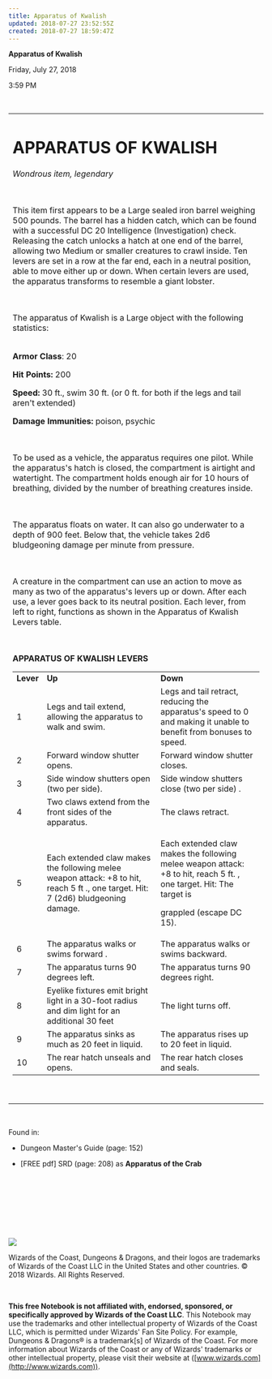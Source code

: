 ```yaml
---
title: Apparatus of Kwalish
updated: 2018-07-27 23:52:55Z
created: 2018-07-27 18:59:47Z
---
```


**Apparatus of Kwalish**

Friday, July 27, 2018

3:59 PM

 

<table><tbody><tr class="odd"><td><h1 id="apparatus-of-kwalish"><strong>APPARATUS OF KWALISH</strong></h1><p><em>Wondrous item, legendary</em></p><p> </p><p>This item first appears to be a Large sealed iron barrel weighing 500 pounds. The barrel has a hidden catch, which can be found with a successful DC 20 Intelligence (Investigation) check. Releasing the catch unlocks a hatch at one end of the barrel, allowing two Medium or smaller creatures to crawl inside. Ten levers are set in a row at the far end, each in a neutral position, able to move either up or down. When certain levers are used, the apparatus transforms to resemble a giant lobster.</p><p> </p><p>The apparatus of Kwalish is a Large object with the following statistics:</p><p><strong><br />
Armor Class</strong>: 20</p><p><strong>Hit Points:</strong> 200</p><p><strong>Speed:</strong> 30 ft., swim 30 ft. (or 0 ft. for both if the legs and tail aren't extended)</p><p><strong>Damage Immunities:</strong> poison, psychic</p><p> </p><p>To be used as a vehicle, the apparatus requires one pilot. While the apparatus's hatch is closed, the compartment is airtight and watertight. The compartment holds enough air for 10 hours of breathing, divided by the number of breathing creatures inside.</p><p> </p><p>The apparatus floats on water. It can also go underwater to a depth of 900 feet. Below that, the vehicle takes 2d6 bludgeoning damage per minute from pressure.</p><p> </p><p>A creature in the compartment can use an action to move as many as two of the apparatus's levers up or down. After each use, a lever goes back to its neutral position. Each lever, from left to right, functions as shown in the Apparatus of Kwalish Levers table.</p><p> </p><p><strong>APPARATUS OF KWALISH LEVERS</strong></p><table><tbody><tr class="odd"><td><strong>Lever</strong></td><td><strong>Up</strong></td><td><strong>Down</strong></td></tr><tr class="even"><td>1</td><td>Legs and tail extend, allowing the apparatus to walk and swim.</td><td>Legs and tail retract, reducing the apparatus's speed to 0 and making it unable to benefit from bonuses to speed.</td></tr><tr class="odd"><td>2</td><td>Forward window shutter opens.</td><td>Forward window shutter closes.</td></tr><tr class="even"><td>3</td><td>Side window shutters open (two per side).</td><td>Side window shutters close (two per side) .</td></tr><tr class="odd"><td>4</td><td>Two claws extend from the front sides of the apparatus.</td><td>The claws retract.</td></tr><tr class="even"><td>5</td><td>Each extended claw makes the following melee weapon attack: +8 to hit, reach 5 ft ., one target. Hit: 7 (2d6) bludgeoning damage.</td><td><p>Each extended claw makes the following melee weapon attack: +8 to hit, reach 5 ft. , one target. Hit: The target is</p><p>grappled (escape DC 15).</p></td></tr><tr class="odd"><td>6</td><td>The apparatus walks or swims forward .</td><td>The apparatus walks or swims backward.</td></tr><tr class="even"><td>7</td><td>The apparatus turns 90 degrees left.</td><td>The apparatus turns 90 degrees right.</td></tr><tr class="odd"><td>8</td><td>Eyelike fixtures emit bright light in a 30-foot radius and dim light for an additional 30 feet</td><td>The light turns off.</td></tr><tr class="even"><td>9</td><td>The apparatus sinks as much as 20 feet in liquid.</td><td>The apparatus rises up to 20 feet in liquid.</td></tr><tr class="odd"><td>10</td><td>The rear hatch unseals and opens.</td><td>The rear hatch closes and seals.</td></tr></tbody></table><p> </p></td></tr></tbody></table>

 

Found in:

-   Dungeon Master's Guide (page: 152)

-   \[FREE pdf\] SRD (page: 208) as **Apparatus of the Crab**

 

 

 

 

![](tmp\media\image1.png)

Wizards of the Coast, Dungeons & Dragons, and their logos are trademarks of Wizards of the Coast LLC in the United States and other countries. © 2018 Wizards. All Rights Reserved.

 

**This free Notebook is not affiliated with, endorsed, sponsored, or specifically approved by Wizards of the Coast LLC**. This Notebook may use the trademarks and other intellectual property of Wizards of the Coast LLC, which is permitted under Wizards' Fan Site Policy. For example, Dungeons & Dragons® is a trademark\[s\] of Wizards of the Coast. For more information about Wizards of the Coast or any of Wizards' trademarks or other intellectual property, please visit their website at ([www.wizards.com](http://www.wizards.com)).
